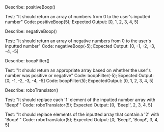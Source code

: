 Describe:  positiveBoop()

Test: "It should return an array of numbers from 0 to the user's inputted number"
Code: positiveBoop(5);
Expected Output: [0, 1, 2, 3, 4, 5]

Describe: negativeBoop()

Test: "It should return an array of negative numbers from 0 to the user's inputted number"
Code: negativeBoop(-5);
Expected Output: [0, -1, -2, -3, -4, -5]

Describe: boopFilter()

Test: "It should return an appropriate array based on whether the user's number was positive or negative"
Code: boopFilter(-5);
Expected Output: [0, -1, -2, -3, -4, -5]
Code: boopFilter(5);
ExpectedOutput: [0, 1, 2, 3, 4, 5]

Describe: roboTranslator()

Test: "It should replace each '1' element of the inputted number array with 'Beep!'"
Code: roboTranslator(5);
Expected Output: [0, 'Beep!', 2, 3, 4, 5]

Test: "It should replace elements of the inputted array that contain a '2' with 'Boop!'"
Code: roboTranslator(5);
Expected Output: [0, 'Beep!', 'Boop!', 3, 4, 5]